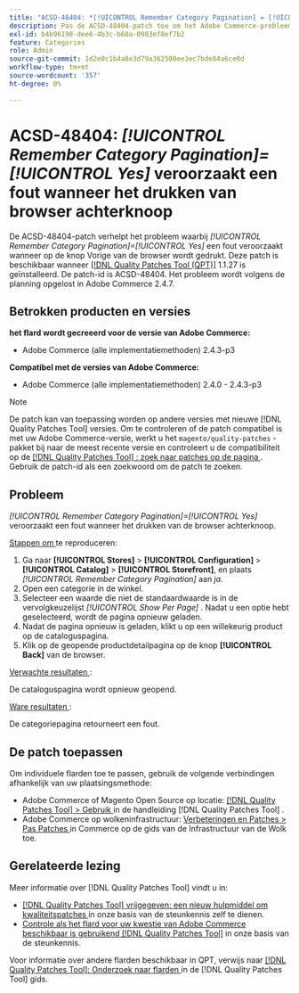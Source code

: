 ```yaml
---
title: "ACSD-48404: *[!UICONTROL Remember Category Pagination] = [!UICONTROL Yes]* veroorzaakt fout wanneer het drukken van browser achterknoop"
description: Pas de ACSD-48404-patch toe om het Adobe Commerce-probleem op te lossen, waarbij *[!UICONTROL Remember Category Pagination] = [!UICONTROL Yes]* een fout veroorzaakt wanneer op de knop Vorige van de browser wordt gedrukt.
exl-id: b4b96198-dee6-4b3c-b60a-0983ef8ef7b2
feature: Categories
role: Admin
source-git-commit: 1d2e0c1b4a8e3d79a362500ee3ec7bde84a6ce0d
workflow-type: tm+mt
source-wordcount: '357'
ht-degree: 0%

---
```


# ACSD-48404: *[!UICONTROL Remember Category Pagination]=[!UICONTROL Yes]* veroorzaakt een fout wanneer het drukken van browser achterknoop

De ACSD-48404-patch verhelpt het probleem waarbij *[!UICONTROL Remember Category Pagination]=[!UICONTROL Yes]* een fout veroorzaakt wanneer op de knop Vorige van de browser wordt gedrukt. Deze patch is beschikbaar wanneer [[!DNL Quality Patches Tool (QPT)]](/help/announcements/adobe-commerce-announcements/magento-quality-patches-released-new-tool-to-self-serve-quality-patches.md) 1.1.27 is geïnstalleerd. De patch-id is ACSD-48404. Het probleem wordt volgens de planning opgelost in Adobe Commerce 2.4.7.

## Betrokken producten en versies

**het flard wordt gecreeerd voor de versie van Adobe Commerce:**

* Adobe Commerce (alle implementatiemethoden) 2.4.3-p3

**Compatibel met de versies van Adobe Commerce:**

* Adobe Commerce (alle implementatiemethoden) 2.4.0 - 2.4.3-p3

>[!NOTE]
>
>De patch kan van toepassing worden op andere versies met nieuwe [!DNL Quality Patches Tool] versies. Om te controleren of de patch compatibel is met uw Adobe Commerce-versie, werkt u het `magento/quality-patches` -pakket bij naar de meest recente versie en controleert u de compatibiliteit op de [[!DNL Quality Patches Tool] : zoek naar patches op de pagina ](https://experienceleague.adobe.com/tools/commerce-quality-patches/index.html) . Gebruik de patch-id als een zoekwoord om de patch te zoeken.

## Probleem

*[!UICONTROL Remember Category Pagination]=[!UICONTROL Yes]* veroorzaakt een fout wanneer het drukken van de browser achterknoop.


<u> Stappen om </u> te reproduceren:

1. Ga naar **[!UICONTROL Stores]** > **[!UICONTROL Configuration]** > **[!UICONTROL Catalog]** > **[!UICONTROL Storefront]**, en plaats *[!UICONTROL Remember Category Pagination]* aan *ja*.
1. Open een categorie in de winkel.
1. Selecteer een waarde die niet de standaardwaarde is in de vervolgkeuzelijst *[!UICONTROL Show Per Page]* . Nadat u een optie hebt geselecteerd, wordt de pagina opnieuw geladen.
1. Nadat de pagina opnieuw is geladen, klikt u op een willekeurig product op de cataloguspagina.
1. Klik op de geopende productdetailpagina op de knop **[!UICONTROL Back]** van de browser.

<u> Verwachte resultaten </u>:

De cataloguspagina wordt opnieuw geopend.

<u> Ware resultaten </u>:

De categoriepagina retourneert een fout.

## De patch toepassen

Om individuele flarden toe te passen, gebruik de volgende verbindingen afhankelijk van uw plaatsingsmethode:

* Adobe Commerce of Magento Open Source op locatie: [[!DNL Quality Patches Tool]  > Gebruik ](https://experienceleague.adobe.com/docs/commerce-operations/tools/quality-patches-tool/usage.html) in de handleiding [!DNL Quality Patches Tool] .
* Adobe Commerce op wolkeninfrastructuur: [ Verbeteringen en Patches > Pas Patches ](https://experienceleague.adobe.com/docs/commerce-cloud-service/user-guide/develop/upgrade/apply-patches.html) in Commerce op de gids van de Infrastructuur van de Wolk toe.

## Gerelateerde lezing

Meer informatie over [!DNL Quality Patches Tool] vindt u in:

* [[!DNL Quality Patches Tool]  vrijgegeven: een nieuw hulpmiddel om kwaliteitspatches ](/help/announcements/adobe-commerce-announcements/magento-quality-patches-released-new-tool-to-self-serve-quality-patches.md) in onze basis van de steunkennis zelf te dienen.
* [ Controle als het flard voor uw kwestie van Adobe Commerce beschikbaar is gebruikend  [!DNL Quality Patches Tool]](/help/support-tools/patches-available-in-qpt-tool/check-patch-for-magento-issue-with-magento-quality-patches.md) in onze basis van de steunkennis.

Voor informatie over andere flarden beschikbaar in QPT, verwijs naar [[!DNL Quality Patches Tool]: Onderzoek naar flarden ](https://experienceleague.adobe.com/tools/commerce-quality-patches/index.html) in de [!DNL Quality Patches Tool] gids.
